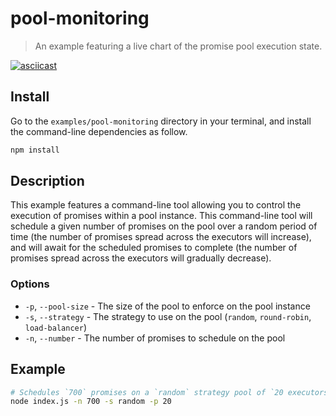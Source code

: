 # pool-monitoring
> An example featuring a live chart of the promise pool execution state.

[![asciicast](https://asciinema.org/a/YrNLcfAkFueFr0TLqhGXHgAFJ.png)](https://asciinema.org/a/YrNLcfAkFueFr0TLqhGXHgAFJ)

## Install

Go to the `examples/pool-monitoring` directory in your terminal, and install the command-line dependencies as follow.

```bash
npm install
```

## Description

This example features a command-line tool allowing you to control the execution of promises within a pool instance. This command-line tool will schedule a given number of promises on the pool over a random period of time (the number of promises spread across the executors will increase), and will await for the scheduled promises to complete (the number of promises spread across the executors will gradually decrease).

### Options

 - `-p`, `--pool-size` - The size of the pool to enforce on the pool instance
 - `-s`, `--strategy` - The strategy to use on the pool (`random`, `round-robin`, `load-balancer`)
 - `-n`, `--number` - The number of promises to schedule on the pool
 
## Example

```bash
# Schedules `700` promises on a `random` strategy pool of `20 executors.
node index.js -n 700 -s random -p 20
```
